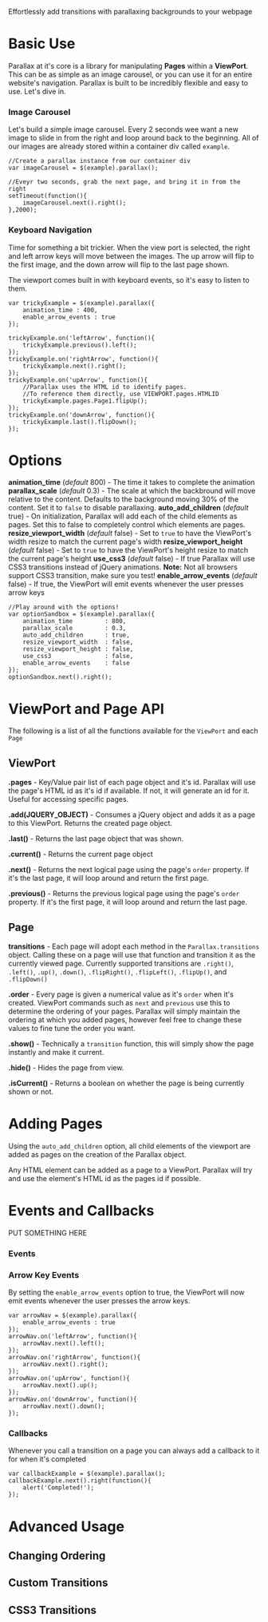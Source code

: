 
Effortlessly add transitions with parallaxing backgrounds to your webpage


# Basic Use

Parallax at it's core is a library for manipulating **Pages** within a **ViewPort**. This can be as simple as an image carousel, or you can use it for an entire website's navigation. Parallax is built to be incredibly flexible and easy to use. Let's dive in.

### Image Carousel

Let's build a simple image carousel. Every 2 seconds wee want a new image to slide in from the right and loop around back to the beginning. All of our images are already stored within a container div called `example`.

	//Create a parallax instance from our container div
	var imageCarousel = $(example).parallax();

	//Eveyr two seconds, grab the next page, and bring it in from the right
	setTimeout(function(){
		imageCarousel.next().right();
	},2000);

### Keyboard Navigation

Time for something a bit trickier. When the view port is selected, the right and left arrow keys will move between the images. The up arrow will flip to the first image, and the down arrow will flip to the last page shown.

The viewport comes built in with keyboard events, so it's easy to listen to them.

	var trickyExample = $(example).parallax({
		animation_time : 400,
		enable_arrow_events : true
	});

	trickyExample.on('leftArrow', function(){
		trickyExample.previous().left();
	});
	trickyExample.on('rightArrow', function(){
		trickyExample.next().right();
	});
	trickyExample.on('upArrow', function(){
		//Parallax uses the HTML id to identify pages.
		//To reference them directly, use VIEWPORT.pages.HTMLID
		trickyExample.pages.Page1.flipUp();
	});
	trickyExample.on('downArrow', function(){
		trickyExample.last().flipDown();
	});

# Options

**animation_time** (*default* 800) - The time it takes to complete the animation
**parallax_scale**         (*default* 0.3) - The scale at which the backbround will move relative to the content. Defaults to the background moving 30% of the content. Set it to `false` to disable parallaxing.
**auto_add_children**      (*default* true) - On initialization, Parallax will add each of the child elements as pages. Set this to false to completely control which elements are pages.
**resize_viewport_width**  (*default* false) - Set to `true` to have the ViewPort's width resize to match the current page's width
**resize_viewport_height** (*default* false) - Set to `true` to have the ViewPort's height resize to match the current page's height
**use_css3**               (*default* false) - If true Parallax will use CSS3 transitions instead of jQuery animations. **Note:** Not all browsers support CSS3 transition, make sure you test!
**enable_arrow_events**     (*default* false) - If true, the ViewPort will emit events whenever the user presses arrow keys

	//Play around with the options!
	var optionSandbox = $(example).parallax({
		animation_time         : 800,
		parallax_scale         : 0.3,
		auto_add_children      : true,
		resize_viewport_width  : false,
		resize_viewport_height : false,
		use_css3               : false,
		enable_arrow_events    : false
	});
	optionSandbox.next().right();

# ViewPort and Page API

The following is a list of all the functions available for the `ViewPort` and each `Page`

## ViewPort

**.pages** - Key/Value pair list of each page object and it's id. Parallax will use the page's HTML id as it's id if available. If not, it will generate an id for it. Useful for accessing specific pages.

**.add(JQUERY_OBJECT)** - Consumes a jQuery object and adds it as a page to this ViewPort. Returns the created page object.

**.last()** - Returns the last page object that was shown.

**.current()** - Returns the current page object

**.next()** - Returns the next logical page using the page's `order` property. If it's the last page, it will loop around and return the first page.

**.previous()** - Returns the previous logical page using the page's `order` property. If it's the first page, it will loop around and return the last page.


## Page

**transitions** - Each page will adopt each method in the `Parallax.transitions` object. Calling these on a page will use that function and transition it as the currently viewed page. Currently supported transitions are `.right()`, `.left()`, `.up()`, `.down()`, `.flipRight()`, `.flipLeft()`, `.flipUp()`, and `.flipDown()`

**.order** - Every page is given a numerical value as it's `order` when it's created. ViewPort commands such as `next` and `previous` use this to determine the ordering of your pages. Parallax will simply maintain the ordering at which you added pages, however feel free to change these values to fine tune the order you want.

**.show()** - Technically a `transition` function, this will simply show the page instantly and make it current.

**.hide()** - Hides the page from view.

**.isCurrent()** - Returns a boolean on whether the page is being currently shown or not.



# Adding Pages

Using the `auto_add_children` option, all child elements of the viewport are added as pages on the creation of the Parallax object.

Any HTML element can be added as a page to a ViewPort. Parallax will try and use the element's HTML id as the pages id if possible.

# Events and Callbacks

PUT SOMETHING HERE

### Events


### Arrow Key Events

By setting the `enable_arrow_events` option to true, the ViewPort will now emit events whenever the user presses the arrow keys.

	var arrowNav = $(example).parallax({
		enable_arrow_events : true
	});
	arrowNav.on('leftArrow', function(){
		arrowNav.next().left();
	});
	arrowNav.on('rightArrow', function(){
		arrowNav.next().right();
	});
	arrowNav.on('upArrow', function(){
		arrowNav.next().up();
	});
	arrowNav.on('downArrow', function(){
		arrowNav.next().down();
	});


### Callbacks

Whenever you call a transition on a page you can always add a callback to it for when it's completed

	var callbackExample = $(example).parallax();
	callbackExample.next().right(function(){
		alert('Completed!');
	});



# Advanced Usage

## Changing Ordering

## Custom Transitions

## CSS3 Transitions